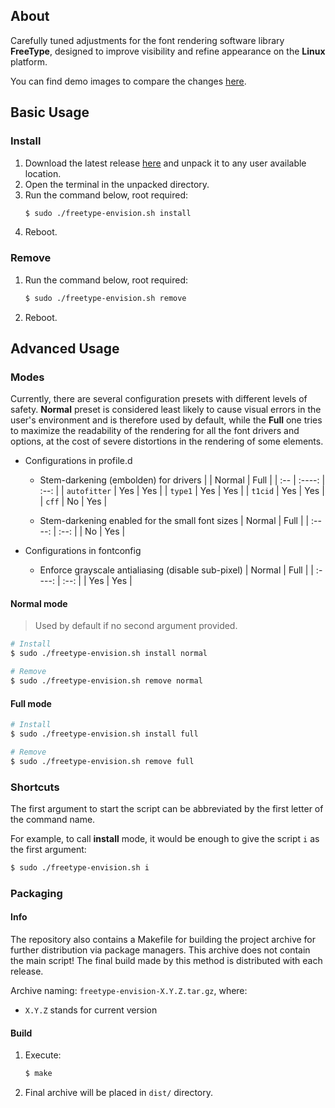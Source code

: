 ## About
Carefully tuned adjustments for the font rendering software library **FreeType**, designed to improve visibility and refine appearance on the **Linux** platform.

You can find demo images to compare the changes [here](https://drive.google.com/drive/folders/1gPoAsNOPaaACBdEX2YEvlK0cw5miBfOd?usp=sharing).


## Basic Usage

### Install
1. Download the latest release [here](https://github.com/maximilionus/freetype-envision/releases/latest) and unpack it to any user available location.
2. Open the terminal in the unpacked directory.
3. Run the command below, root required:
   ```sh
   $ sudo ./freetype-envision.sh install
   ```
4. Reboot.

### Remove
1. Run the command below, root required:
   ```sh
   $ sudo ./freetype-envision.sh remove
   ```
2. Reboot.


## Advanced Usage

### Modes
Currently, there are several configuration presets with different levels of safety. **Normal** preset is considered least likely to cause visual errors in the user's environment and is therefore used by default, while the **Full** one tries to maximize the readability of the rendering for all the font drivers and options, at the cost of severe distortions in the rendering of some elements.


- Configurations in profile.d
   - Stem-darkening (embolden) for drivers
     |     | Normal | Full |
     | :-- | :----: | :--: |
     | `autofitter` | Yes | Yes |
     | `type1` | Yes | Yes |
     | `t1cid` | Yes | Yes |
     | `cff` | No | Yes |

   - Stem-darkening enabled for the small font sizes
     | Normal | Full |
     | :----: | :--: |
     | No | Yes |

- Configurations in fontconfig
   - Enforce grayscale antialiasing (disable sub-pixel)
     | Normal | Full |
     | :----: | :--: |
     | Yes | Yes |


#### Normal mode
> Used by default if no second argument provided.

```sh
# Install
$ sudo ./freetype-envision.sh install normal

# Remove
$ sudo ./freetype-envision.sh remove normal
```

#### Full mode

```sh
# Install
$ sudo ./freetype-envision.sh install full

# Remove
$ sudo ./freetype-envision.sh remove full
```

### Shortcuts
The first argument to start the script can be abbreviated by the first letter of the command name.


For example, to call **install** mode, it would be enough to give the script `i` as the first argument:

```sh
$ sudo ./freetype-envision.sh i
```

### Packaging
#### Info
The repository also contains a Makefile for building the project archive for further distribution via package managers. This archive does not contain the main script! The final build made by this method is distributed with each release.

Archive naming: `freetype-envision-X.Y.Z.tar.gz`, where:
- `X.Y.Z` stands for current version

#### Build
1. Execute:
    ```sh
    $ make
    ```
2. Final archive will be placed in `dist/` directory.
